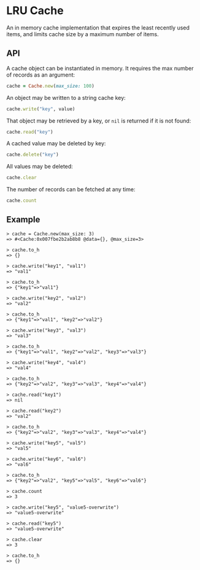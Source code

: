 # LRU Cache

An in memory cache implementation that expires the least recently used items, and limits cache size by a maximum number of items.

## API

A cache object can be instantiated in memory. It requires the max number of records as an argument:
```ruby
cache = Cache.new(max_size: 100)
```

An object may be written to a string cache key:
```ruby
cache.write("key", value)
```

That object may be retrieved by a key, or `nil` is returned if it is not found:
```ruby
cache.read("key")
```

A cached value may be deleted by key:
```ruby
cache.delete("key")
```

All values may be deleted:
```ruby
cache.clear
```

The number of records can be fetched at any time:
```ruby
cache.count
```


## Example

```
> cache = Cache.new(max_size: 3)
=> #<Cache:0x007fbe2b2ab8b8 @data={}, @max_size=3>

> cache.to_h
=> {}

> cache.write("key1", "val1")
=> "val1"

> cache.to_h
=> {"key1"=>"val1"}

> cache.write("key2", "val2")
=> "val2"

> cache.to_h
=> {"key1"=>"val1", "key2"=>"val2"}

> cache.write("key3", "val3")
=> "val3"

> cache.to_h
=> {"key1"=>"val1", "key2"=>"val2", "key3"=>"val3"}

> cache.write("key4", "val4")
=> "val4"

> cache.to_h
=> {"key2"=>"val2", "key3"=>"val3", "key4"=>"val4"}

> cache.read("key1")
=> nil

> cache.read("key2")
=> "val2"

> cache.to_h
=> {"key2"=>"val2", "key3"=>"val3", "key4"=>"val4"}

> cache.write("key5", "val5")
=> "val5"

> cache.write("key6", "val6")
=> "val6"

> cache.to_h
=> {"key2"=>"val2", "key5"=>"val5", "key6"=>"val6"}

> cache.count
=> 3

> cache.write("key5", "value5-overwrite")
=> "value5-overwrite"

> cache.read("key5")
=> "value5-overwrite"

> cache.clear
=> 3

> cache.to_h
=> {}
```
